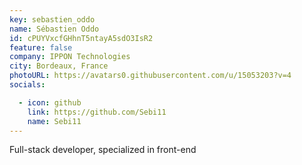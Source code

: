 ```yaml
---
key: sebastien_oddo
name: Sébastien Oddo
id: cPUYVxcfGHhnT5ntayA5sdO3IsR2
feature: false
company: IPPON Technologies
city: Bordeaux, France
photoURL: https://avatars0.githubusercontent.com/u/15053203?v=4
socials:

  - icon: github
    link: https://github.com/Sebi11
    name: Sebi11
---
```

Full-stack developer, specialized in front-end
